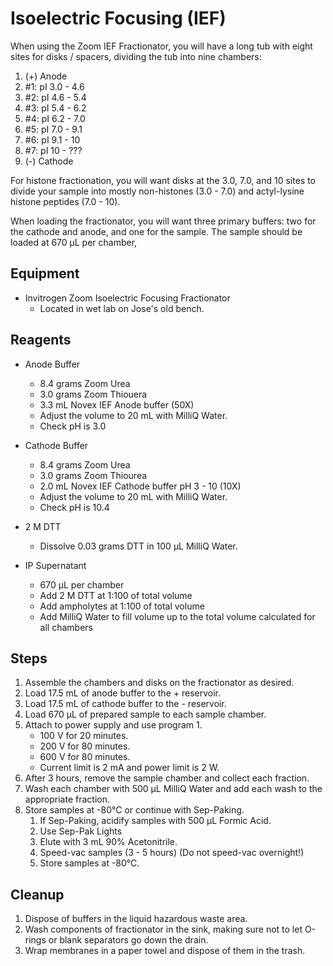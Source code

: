 # Isoelectric Focusing (IEF)

When using the Zoom IEF Fractionator, you will have a long tub with eight
sites for disks / spacers, dividing the tub into nine chambers:

1. (+) Anode
2. #1: pI 3.0 - 4.6
3. #2: pI 4.6 - 5.4
4. #3: pI 5.4 - 6.2
5. #4: pI 6.2 - 7.0
6. #5: pI 7.0 - 9.1
7. #6: pI 9.1 - 10
8. #7: pI 10 - ???
9. (-) Cathode

For histone fractionation, you will want disks at the 3.0, 7.0, and 10 sites to
divide your sample into mostly non-histones (3.0 - 7.0) and actyl-lysine
histone peptides (7.0 - 10).

When loading the fractionator, you will want three primary buffers: two for the
cathode and anode, and one for the sample. The sample should be loaded at 670
μL per chamber,

## Equipment

* Invitrogen Zoom Isoelectric Focusing Fractionator
    * Located in wet lab on Jose's old bench.

## Reagents

* Anode Buffer
    * 8.4 grams Zoom Urea
    * 3.0 grams Zoom Thiouera
    * 3.3 mL Novex IEF Anode buffer (50X)
    * Adjust the volume to 20 mL with MilliQ Water.
    * Check pH is 3.0

* Cathode Buffer
    * 8.4 grams Zoom Urea
    * 3.0 grams Zoom Thiourea
    * 2.0 mL Novex IEF Cathode buffer pH 3 - 10 (10X)
    * Adjust the volume to 20 mL with MilliQ Water.
    * Check pH is 10.4

* 2 M DTT
    * Dissolve 0.03 grams DTT in 100 μL MilliQ Water.

* IP Supernatant
    * 670 μL per chamber
    * Add 2 M DTT at 1:100 of total volume
    * Add ampholytes at 1:100 of total volume
    * Add MilliQ Water to fill volume up to the total volume calculated for all
      chambers

## Steps

1. Assemble the chambers and disks on the fractionator as desired.
2. Load 17.5 mL of anode buffer to the + reservoir.
3. Load 17.5 mL of cathode buffer to the - reservoir.
4. Load 670 μL of prepared sample to each sample chamber.
5. Attach to power supply and use program 1.
    * 100 V for 20 minutes.
    * 200 V for 80 minutes.
    * 600 V for 80 minutes.
    * Current limit is 2 mA and power limit is 2 W.
6. After 3 hours, remove the sample chamber and collect each fraction.
7. Wash each chamber with 500 μL MilliQ Water and add each wash to the appropriate
   fraction.
8. Store samples at -80°C or continue with Sep-Paking.
    1. If Sep-Paking, acidify samples with 500 μL Formic Acid.
    2. Use Sep-Pak Lights
    3. Elute with 3 mL 90% Acetonitrile.
    4. Speed-vac samples (3 - 5 hours) (Do not speed-vac overnight!)
    5. Store samples at -80°C.

## Cleanup

1. Dispose of buffers in the liquid hazardous waste area.
2. Wash components of fractionator in the sink, making sure not to let O-rings
   or blank separators go down the drain.
3. Wrap membranes in a paper towel and dispose of them in the trash.
